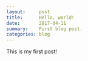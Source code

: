 ```yaml
---
layout:     post
title:      Hello, world!
date:       2017-04-11
summary:    First blog post.
categories: blog
---
```

This is my first post!
